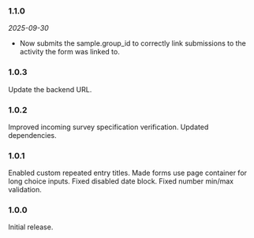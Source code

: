 ### 1.1.0
*2025-09-30*

* Now submits the sample.group_id to correctly link submissions to the activity the form was linked
  to.

### 1.0.3

Update the backend URL.

### 1.0.2

Improved incoming survey specification verification.
Updated dependencies.

### 1.0.1

Enabled custom repeated entry titles.
Made forms use page container for long choice inputs.
Fixed disabled date block.
Fixed number min/max validation.

### 1.0.0

Initial release.
